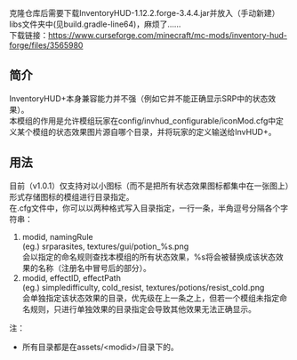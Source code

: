 克隆仓库后需要下载InventoryHUD-1.12.2.forge-3.4.4.jar并放入（手动新建）libs文件夹中(见build.gradle-line64)，麻烦了……  
下载链接：https://www.curseforge.com/minecraft/mc-mods/inventory-hud-forge/files/3565980
## 简介
InventoryHUD+本身兼容能力并不强（例如它并不能正确显示SRP中的状态效果）。  
本模组的作用是允许模组玩家在config/invhud_configurable/iconMod.cfg中定义某个模组的状态效果图片源自哪个目录，并将玩家的定义输送给InvHUD+。  
## 用法
目前（v1.0.1）仅支持对以小图标（而不是把所有状态效果图标都集中在一张图上）形式存储图标的模组进行目录指定。  
在.cfg文件中，你可以以两种格式写入目录指定，一行一条，半角逗号分隔各个字符串：
1. modid, namingRule  
(eg.) srparasites, textures/gui/potion_%s.png  
会以指定的命名规则查找本模组的所有状态效果，%s将会被替换成该状态效果的名称（注册名中冒号后的部分）。
2. modid, effectID, effectPath  
(eg.) simpledifficulty, cold_resist, textures/potions/resist_cold.png  
会单独指定该状态效果的目录，优先级在上一条之上，但若一个模组未指定命名规则，只进行单独效果的目录指定会导致其他效果无法正确显示。

注：  
- 所有目录都是在assets/\<modid>/目录下的。